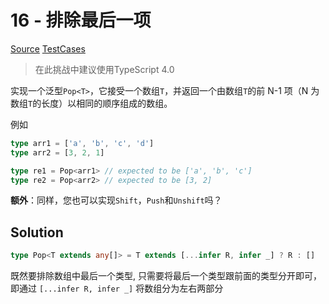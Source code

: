 # 16 - 排除最后一项

[Source](https://github.com/lybenson/ts-checker/blob/master/src/16-medium-pop/template.ts) [TestCases]((https://github.com/lybenson/ts-checker/blob/master/src/16-medium-pop/test-cases.ts))

> 在此挑战中建议使用TypeScript 4.0

实现一个泛型`Pop<T>`，它接受一个数组`T`，并返回一个由数组`T`的前 N-1 项（N 为数组`T`的长度）以相同的顺序组成的数组。

例如

```ts
type arr1 = ['a', 'b', 'c', 'd']
type arr2 = [3, 2, 1]

type re1 = Pop<arr1> // expected to be ['a', 'b', 'c']
type re2 = Pop<arr2> // expected to be [3, 2]
```

**额外**：同样，您也可以实现`Shift`，`Push`和`Unshift`吗？

## Solution

```ts
type Pop<T extends any[]> = T extends [...infer R, infer _] ? R : []
```

既然要排除数组中最后一个类型, 只需要将最后一个类型跟前面的类型分开即可，即通过 `[...infer R, infer _]` 将数组分为左右两部分
